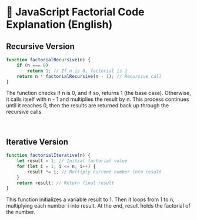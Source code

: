 # 🧠 JavaScript Factorial Code Explanation (English)

## Recursive Version

```javascript
function factorialRecursive(n) {
    if (n === 0) 
        return 1; // If n is 0, factorial is 1
    return n * factorialRecursive(n - 1); // Recursive call
}
```

The function checks if n is 0, and if so, returns 1 (the base case). Otherwise, it calls itself with n - 1 and multiplies the result by n. This process continues until it reaches 0, then the results are returned back up through the recursive calls.

<br/>

## Iterative Version

```javascript
function factorialIterative(n) {
    let result = 1; // Initial factorial value
    for (let i = 1; i <= n; i++) {
        result *= i; // Multiply current number into result
    }
    return result; // Return final result
}

```

This function initializes a variable result to 1. Then it loops from 1 to n, multiplying each number i into result. At the end, result holds the factorial of the number.





